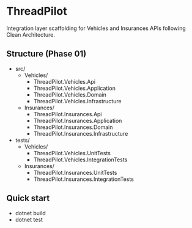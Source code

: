 # ThreadPilot

Integration layer scaffolding for Vehicles and Insurances APIs following Clean Architecture.

## Structure (Phase 01)

- src/
  - Vehicles/
    - ThreadPilot.Vehicles.Api
    - ThreadPilot.Vehicles.Application
    - ThreadPilot.Vehicles.Domain
    - ThreadPilot.Vehicles.Infrastructure
  - Insurances/
    - ThreadPilot.Insurances.Api
    - ThreadPilot.Insurances.Application
    - ThreadPilot.Insurances.Domain
    - ThreadPilot.Insurances.Infrastructure
- tests/
  - Vehicles/
    - ThreadPilot.Vehicles.UnitTests
    - ThreadPilot.Vehicles.IntegrationTests
  - Insurances/
    - ThreadPilot.Insurances.UnitTests
    - ThreadPilot.Insurances.IntegrationTests

## Quick start

- dotnet build
- dotnet test
